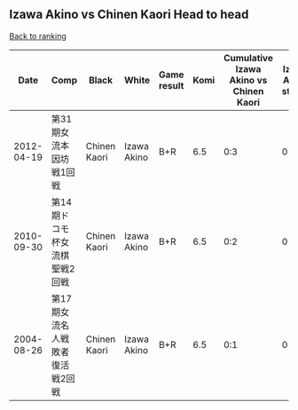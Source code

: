 ## Izawa Akino vs Chinen Kaori Head to head

[Back to ranking](../../index.md)




| **Date** | **Comp** | **Black** | **White** | **Game result** | **Komi** | **Cumulative Izawa Akino vs Chinen Kaori** | **Izawa Akino streak** | **Chinen Kaori streak** | 
| --- | --- | --- | --- | --- | --- | --- | --- | --- |
| 2012-04-19 | 第31期女流本因坊戦1回戦 | Chinen Kaori | Izawa Akino | B+R | 6.5 | 0:3 | 0 | 3 | 
| 2010-09-30 | 第14期ドコモ杯女流棋聖戦2回戦 | Chinen Kaori | Izawa Akino | B+R | 6.5 | 0:2 | 0 | 2 | 
| 2004-08-26 | 第17期女流名人戦敗者復活戦2回戦 | Chinen Kaori | Izawa Akino | B+R | 6.5 | 0:1 | 0 | 1 |




